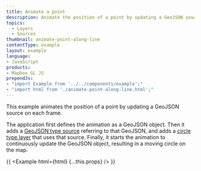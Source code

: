 ```yaml
---
title: Animate a point
description: Animate the position of a point by updating a GeoJSON source on each frame.
topics:
  - Layers
  - Sources
thumbnail: animate-point-along-line
contentType: example
layout: example
language:
- JavaScript
products:
- Mapbox GL JS
prependJs:
- "import Example from '../../components/example';"
- "import html from './animate-point-along-line.html';"
---
```


This example animates the position of a point by updating a GeoJSON source on each frame.

The application first defines the animation as a GeoJSON object. Then it adds a [GeoJSON type source](/mapbox-gl-js/style-spec/sources/#geojson) referring to that GeoJSON, and adds a [circle type layer](/mapbox-gl-js/style-spec/layers/#circle) that uses that source. Finally, it starts the animation to continuously update the GeoJSON object, resulting in a moving circle on the map.

{{ <Example html={html} {...this.props} /> }}
